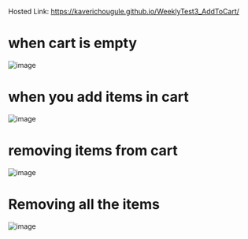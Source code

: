 Hosted Link: https://kaverichougule.github.io/WeeklyTest3_AddToCart/

# when cart is empty
![image](https://github.com/kaverichougule/WeeklyTest3_AddToCart/assets/101037685/61ec17c1-899e-422f-932a-b640076bb409)

# when you add items in cart
![image](https://github.com/kaverichougule/WeeklyTest3_AddToCart/assets/101037685/b8a69d3e-0e34-46a8-9325-5d7e76298d2a)

# removing items from cart
![image](https://github.com/kaverichougule/WeeklyTest3_AddToCart/assets/101037685/10b6a77f-1400-4bd7-ba5c-c043a82e5a25)

# Removing all the items
![image](https://github.com/kaverichougule/WeeklyTest3_AddToCart/assets/101037685/1ab8e940-ac1d-4e55-a32c-2114c4f8b192)


